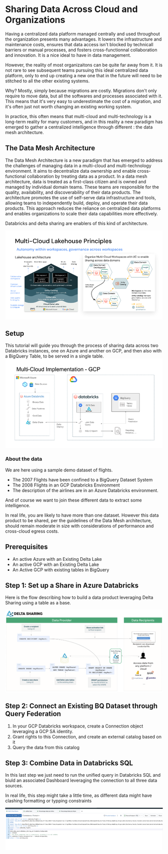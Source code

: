 # Sharing Data Across Cloud and Organizations

Having a centralized data platform managed centrally and used throughout the organization presents many advantages. It lowers the infrastructure and maintenance costs, ensures that data access isn't blocked by technicall barriers or manual processes, and fosters cross-functionnal collaboration and innovation. It is a nice ideal to have in data management.

However, the reality of most organizaitons can be quite far away from it. It is not rare to see subsequent teams pursuing this ideal centralized data platform, only to end up creating a new one that in the future will need to be stitched to all the other existing systems.

Why? Mostly, simply because migrations are costly. Migrations don't only require to move data, but all the softwares and processes associated with it. This means that it's very easy to underestimate the cost of a migration, and it's often just not worth changing an existing working system.

In practice, this often means that multi-cloud and multi-technology is a long-term reality for many customers, and in this reality a new paradigm has emerged to gather a centralized intelligence through different : the data mesh architecture.

## The Data Mesh Architecture

The Data Mesh Architecture is a new paradigm that has emerged to address the challenges of managing data in a multi-cloud and multi-technology environment. It aims to decentralize data ownership and enable cross-functional collaboration by treating data as a product. In a data mesh architecture, data is treated as a first-class citizen and is owned and managed by individual domain teams. These teams are responsible for the quality, availability, and discoverability of their data products. The architecture promotes the use of self-serve data infrastructure and tools, allowing teams to independently build, deploy, and operate their data products. This approach reduces the reliance on centralized data platforms and enables organizations to scale their data capabilities more effectively.

Databricks and delta sharing are enablers of this kind of architecture. 



![Data Mesh Architecture](./Multi-Cloud%20Architecture%20Reference%20for%20GCP.png)

## Setup

This tutorial will guide you through the process of sharing data across two Databricks instances, one on Azure and another on GCP, and then also with a BigQuery Table, to be served in a single table.
![Data Mesh Architecture](Multi-Cloud%20Architecture%20Reference%20for%20GCP%20(1).png)


### About the data

We are here using a sample demo dataset of flights. 
- The 2007 Flights have been confined to a BigQuery Dataset System
- The 2008 Flights in an GCP Databricks Environment
- The description of the airlines are in an Azure Databricks environment.

And of course we want to join these different data to extract some intelligence.

In real life, you are likely to have more than one dataset. However this data product to be shared, per the guidelines of the Data Mesh architecture, should remain moderate in size with considerations of performance and cross-cloud egress costs.

## Prerequisites

- An active Azure with an Existing Delta Lake
- An active GCP with an Existing Delta Lake
- An Active GCP with existing tables in BigQuery

## Step 1: Set up a Share in Azure Databricks

Here is the flow describing how to build a data product leveraging Delta Sharing using a table as a base.

![Data Mesh Architecture](./delta-sharing-flow.png)



## Step 2: Connect an Existing BQ Dataset through Query Federation

1. In your GCP Databricks workspace, create a Connection object leveraging a GCP SA identity.
2. Grant rights to this Connection, and create an external catalog based on it
3. Query the data from this catalog

## Step 3: Combine Data in Databricks SQL

In this last step we just need to run the unified query in Databricks SQL and biuld an associated Dashboard leveraging the connection to all three data sources.

In real life, this step might take a little time, as different data might have clashing formatting or typping constraints

![Data Mesh Architecture](./cross%20cloud%20query.png)
